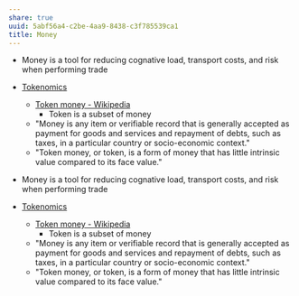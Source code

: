 ```yaml
---
share: true
uuid: 5abf56a4-c2be-4aa9-8438-c3f785539ca1
title: Money
---
```

* Money is a tool for reducing cognative load, transport costs, and risk when performing trade
* [Tokenomics](../Tokenomics)
  * [Token money - Wikipedia](https://en.wikipedia.org/wiki/Token_money)
    * Token is a subset of money
  * "Money is any item or verifiable record that is generally accepted as payment for goods and services and repayment of debts, such as taxes, in a particular country or socio-economic context."
  * "Token money, or token, is a form of money that has little intrinsic value compared to its face value."



* Money is a tool for reducing cognative load, transport costs, and risk when performing trade
* [Tokenomics](../Tokenomics)
  * [Token money - Wikipedia](https://en.wikipedia.org/wiki/Token_money)
    * Token is a subset of money
  * "Money is any item or verifiable record that is generally accepted as payment for goods and services and repayment of debts, such as taxes, in a particular country or socio-economic context."
  * "Token money, or token, is a form of money that has little intrinsic value compared to its face value."
